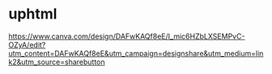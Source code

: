 # uphtml
https://www.canva.com/design/DAFwKAQf8eE/I_mic6HZbLXSEMPvC-OZyA/edit?utm_content=DAFwKAQf8eE&utm_campaign=designshare&utm_medium=link2&utm_source=sharebutton
